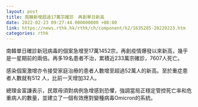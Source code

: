 ```yaml
---
layout: post
title: 南韓新增超過17萬宗確診　再創單日新高
date: 2022-02-23 09:27:44.000000000 +08:00
link: https://news.rthk.hk/rthk/ch/component/k2/1635285-20220223.htm
categories: rthk
---
```


南韓單日確診新冠病毒的個案急增至17萬1452宗，再創疫情爆發以來新高，幾乎是一星期前的兩倍。再多19名患者不治，累積近233萬宗確診，7607人死亡。

感染個案激增亦令接受家庭治療的患者人數增至超過52萬人的新高。至於重症患者人數就有512 人，比前一天增加32人。

總理金富謙表示，民眾毋須對病例急增感到恐懼，強調當局正穩定管控死亡率和危重病人的數量，並建立了一個有效應對變種病毒Omicron的系統。
